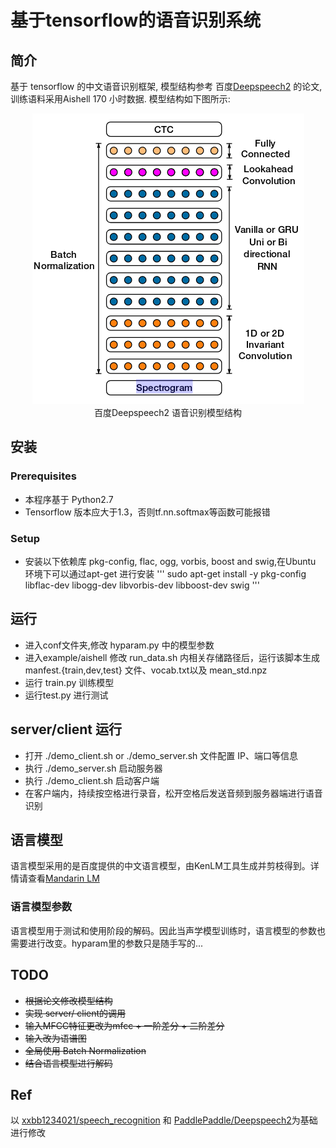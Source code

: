 # 基于tensorflow的语音识别系统
## 简介
基于 tensorflow 的中文语音识别框架, 模型结构参考 百度[Deepspeech2](http://proceedings.mlr.press/v48/amodei16.pdf) 的论文,训练语料采用Aishell 170 小时数据. 模型结构如下图所示:

<p align="center">
<img src="img/arc.png">
<br/> 百度Deepspeech2 语音识别模型结构
</p>

## 安装
### Prerequisites
* 本程序基于 Python2.7    
* Tensorflow 版本应大于1.3，否则tf.nn.softmax等函数可能报错

### Setup

* 安装以下依赖库 pkg-config, flac, ogg, vorbis, boost and swig,在Ubuntu 环境下可以通过apt-get 进行安装
'''
sudo apt-get install -y pkg-config libflac-dev libogg-dev libvorbis-dev libboost-dev swig
'''

## 运行

* 进入conf文件夹,修改 hyparam.py 中的模型参数 
* 进入example/aishell 修改 run_data.sh 内相关存储路径后，运行该脚本生成 manfest.{train,dev,test} 文件、vocab.txt以及 mean_std.npz
* 运行 train.py 训练模型    
* 运行test.py 进行测试

## server/client 运行

* 打开 ./demo_client.sh or ./demo_server.sh 文件配置 IP、端口等信息
* 执行 ./demo_server.sh 启动服务器    
* 执行 ./demo_client.sh 启动客户端   
* 在客户端内，持续按空格进行录音，松开空格后发送音频到服务器端进行语音识别

## 语言模型
语言模型采用的是百度提供的中文语言模型，由KenLM工具生成并剪枝得到。详情请查看[Mandarin LM](https://github.com/PaddlePaddle/DeepSpeech#mandarin-lm)

### 语言模型参数
语言模型用于测试和使用阶段的解码。因此当声学模型训练时，语言模型的参数也需要进行改变。hyparam里的参数只是随手写的...

## TODO
* ~~根据论文修改模型结构~~    
* ~~实现 server/ client的调用~~  
* ~~输入MFCC特征更改为mfcc + 一阶差分 + 二阶差分~~    
* ~~输入改为语谱图~~    
* ~~全局使用 Batch Normalization~~    
* ~~结合语言模型进行解码~~

## Ref
以 [xxbb1234021/speech_recognition](https://github.com/xxbb1234021/speech_recognition) 和 [PaddlePaddle/Deepspeech2](https://github.com/PaddlePaddle/DeepSpeech)为基础进行修改
